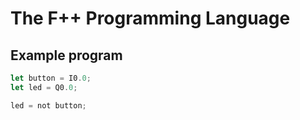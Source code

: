 # The F++ Programming Language

## Example program

```rs
let button = I0.0;
let led = Q0.0;

led = not button;
```
